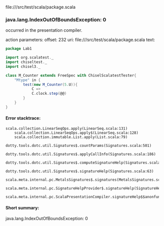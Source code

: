 file://<WORKSPACE>/src/test/scala/package.scala
### java.lang.IndexOutOfBoundsException: 0

occurred in the presentation compiler.

action parameters:
offset: 232
uri: file://<WORKSPACE>/src/test/scala/package.scala
text:
```scala
package Lab1

import org.scalatest._ 
import chiseltest._ 
import chisel3._ 

class M_Counter extends FreeSpec with ChiselScalatestTester{
    "Mtype" in {
        test(new M_Counter(5.U)){
            C =>
            C.clock.step(@@)
        }
    }
}
```



#### Error stacktrace:

```
scala.collection.LinearSeqOps.apply(LinearSeq.scala:131)
	scala.collection.LinearSeqOps.apply$(LinearSeq.scala:128)
	scala.collection.immutable.List.apply(List.scala:79)
	dotty.tools.dotc.util.Signatures$.countParams(Signatures.scala:501)
	dotty.tools.dotc.util.Signatures$.applyCallInfo(Signatures.scala:186)
	dotty.tools.dotc.util.Signatures$.computeSignatureHelp(Signatures.scala:94)
	dotty.tools.dotc.util.Signatures$.signatureHelp(Signatures.scala:63)
	scala.meta.internal.pc.MetalsSignatures$.signatures(MetalsSignatures.scala:17)
	scala.meta.internal.pc.SignatureHelpProvider$.signatureHelp(SignatureHelpProvider.scala:51)
	scala.meta.internal.pc.ScalaPresentationCompiler.signatureHelp$$anonfun$1(ScalaPresentationCompiler.scala:375)
```
#### Short summary: 

java.lang.IndexOutOfBoundsException: 0